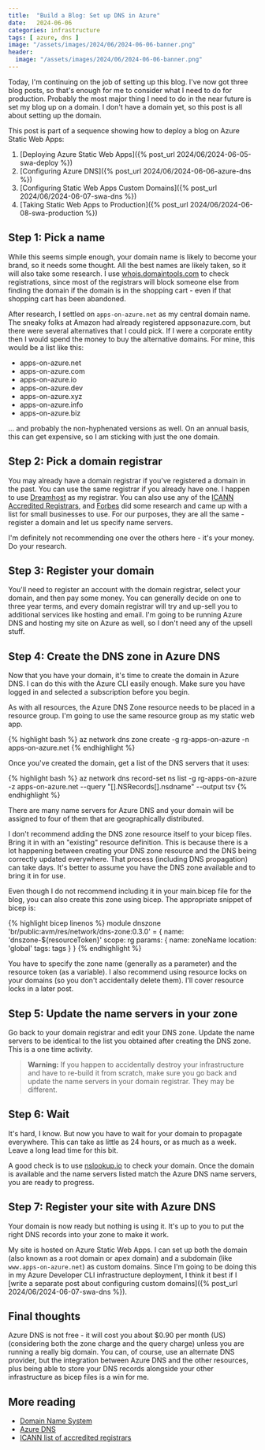 ```yaml
---
title:  "Build a Blog: Set up DNS in Azure"
date:   2024-06-06
categories: infrastructure
tags: [ azure, dns ]
image: "/assets/images/2024/06/2024-06-06-banner.png"
header:
  image: "/assets/images/2024/06/2024-06-06-banner.png"
---
```


Today, I'm continuing on the job of setting up this blog.  I've now got three blog posts, so that's enough for me to consider what I need to do for production.  Probably the most major thing I need to do in the near future is set my blog up on a domain.  I don't have a domain yet, so this post is all about setting up the domain.

<!-- more -->

This post is part of a sequence showing how to deploy a blog on Azure Static Web Apps:

1. [Deploying Azure Static Web Apps]({% post_url 2024/06/2024-06-05-swa-deploy %})
2. [Configuring Azure DNS]({% post_url 2024/06/2024-06-06-azure-dns %})
3. [Configuring Static Web Apps Custom Domains]({% post_url 2024/06/2024-06-07-swa-dns %})
4. [Taking Static Web Apps to Production]({% post_url 2024/06/2024-06-08-swa-production %})

## Step 1: Pick a name

While this seems simple enough, your domain name is likely to become your brand, so it needs some thought. All the best names are likely taken, so it will also take some research.  I use [whois.domaintools.com](https://whois.domaintools.com/) to check registrations, since most of the registrars will block someone else from finding the domain if the domain is in the shopping cart - even if that shopping cart has been abandoned.

After research, I settled on `apps-on-azure.net` as my central domain name.  The sneaky folks at Amazon had already registered appsonazure.com, but there were several alternatives that I could pick.  If I were a corporate entity then I would spend the money to buy the alternative domains.  For mine, this would be a list like this:

* apps-on-azure.net
* apps-on-azure.com
* apps-on-azure.io
* apps-on-azure.dev
* apps-on-azure.xyz
* apps-on-azure.info
* apps-on-azure.biz

... and probably the non-hyphenated versions as well.  On an annual basis, this can get expensive, so I am sticking with just the one domain.

## Step 2: Pick a domain registrar

You may already have a domain registrar if you've registered a domain in the past. You can use the same registrar if you already have one. I happen to use [Dreamhost](https://www.dreamhost.com) as my registrar. You can also use any of the [ICANN Accredited Registrars](https://www.icann.org/en/accredited-registrars), and [Forbes](https://www.forbes.com/advisor/business/software/best-domain-registrar/) did some research and came up with a list for small businesses to use. For our purposes, they are all the same - register a domain and let us specify name servers.  

I'm definitely not recommending one over the others here - it's your money.  Do your research.

## Step 3: Register your domain

You'll need to register an account with the domain registrar, select your domain, and then pay some money.  You can generally decide on one to three year terms, and every domain registrar will try and up-sell you to additional services like hosting and email. I'm going to be running Azure DNS and hosting my site on Azure as well, so I don't need any of the upsell stuff.

## Step 4: Create the DNS zone in Azure DNS

Now that you have your domain, it's time to create the domain in Azure DNS. I can do this with the Azure CLI easily enough.  Make sure you have logged in and selected a subscription before you begin.  

As with all resources, the Azure DNS Zone resource needs to be placed in a resource group.  I'm going to use the same resource group as my static web app.

{% highlight bash %}
az network dns zone create -g rg-apps-on-azure -n apps-on-azure.net
{% endhighlight %}

Once you've created the domain, get a list of the DNS servers that it uses:

{% highlight bash %}
az network dns record-set ns list -g rg-apps-on-azure -z apps-on-azure.net --query "[].NSRecords[].nsdname" --output tsv
{% endhighlight %}

There are many name servers for Azure DNS and your domain will be assigned to four of them that are geographically distributed.  

I don't recommend adding the DNS zone resource itself to your bicep files.  Bring it in with an "existing" resource definition.  This is because there is a lot happening between creating your DNS zone resource and the DNS being correctly updated everywhere.  That process (including DNS propagation) can take days.  It's better to assume you have the DNS zone available and to bring it in for use.

Even though I do not recommend including it in your main.bicep file for the blog, you can also create this zone using bicep.  The appropriate snippet of bicep is:

{% highlight bicep linenos %}
module dnszone 'br/public:avm/res/network/dns-zone:0.3.0' = {
  name: 'dnszone-${resourceToken}'
  scope: rg
  params: {
    name: zoneName
    location: 'global'
    tags: tags
  }
}
{% endhighlight %}

You have to specify the zone name (generally as a parameter) and the resource token (as a variable).  I also recommend using resource locks on your domains (so you don't accidentally delete them).  I'll cover resource locks in a later post.

## Step 5: Update the name servers in your zone

Go back to your domain registrar and edit your DNS zone.  Update the name servers to be identical to the list you obtained after creating the DNS zone.  This is a one time activity.

> **Warning:** If you happen to accidentally destroy your infrastructure and have to re-build it from scratch, make sure you go back and update the name servers in your domain registrar.  They may be different.

## Step 6: Wait

It's hard, I know.  But now you have to wait for your domain to propagate everywhere.  This can take as little as 24 hours, or as much as a week.  Leave a long lead time for this bit.

A good check is to use [nslookup.io](https://www.nslookup.io) to check your domain.  Once the domain is available and the name servers listed match the Azure DNS name servers, you are ready to progress.

## Step 7: Register your site with Azure DNS

Your domain is now ready but nothing is using it.  It's up to you to put the right DNS records into your zone to make it work.

My site is hosted on Azure Static Web Apps.  I can set up both the domain (also known as a root domain or apex domain) and a subdomain (like `www.apps-on-azure.net`) as custom domains.  Since I'm going to be doing this in my Azure Developer CLI infrastructure deployment, I think it best if I [write a separate post about configuring custom domains]({% post_url 2024/06/2024-06-07-swa-dns %}).

## Final thoughts

Azure DNS is not free - it will cost you about $0.90 per month (US) (considering both the zone charge and the query charge) unless you are running a really big domain.  You can, of course, use an alternate DNS provider, but the integration between Azure DNS and the other resources, plus being able to store your DNS records alongside your other infrastructure as bicep files is a win for me.

## More reading

* [Domain Name System](https://en.wikipedia.org/wiki/Domain_Name_System)
* [Azure DNS](https://learn.microsoft.com/azure/dns/dns-overview)
* [ICANN list of accredited registrars](https://www.icann.org/en/accredited-registrars)
